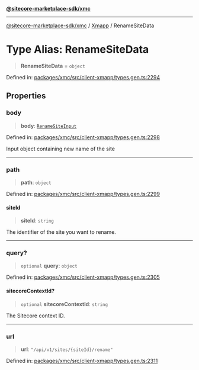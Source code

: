 [**@sitecore-marketplace-sdk/xmc**](../../../../README.md)

***

[@sitecore-marketplace-sdk/xmc](../../../../README.md) / [Xmapp](../README.md) / RenameSiteData

# Type Alias: RenameSiteData

> **RenameSiteData** = `object`

Defined in: [packages/xmc/src/client-xmapp/types.gen.ts:2294](https://github.com/Sitecore/marketplace-sdk/blob/main/packages/xmc/src/client-xmapp/types.gen.ts#L2294)

## Properties

### body

> **body**: [`RenameSiteInput`](RenameSiteInput.md)

Defined in: [packages/xmc/src/client-xmapp/types.gen.ts:2298](https://github.com/Sitecore/marketplace-sdk/blob/main/packages/xmc/src/client-xmapp/types.gen.ts#L2298)

Input object containing new name of the site

***

### path

> **path**: `object`

Defined in: [packages/xmc/src/client-xmapp/types.gen.ts:2299](https://github.com/Sitecore/marketplace-sdk/blob/main/packages/xmc/src/client-xmapp/types.gen.ts#L2299)

#### siteId

> **siteId**: `string`

The identifier of the site you want to rename.

***

### query?

> `optional` **query**: `object`

Defined in: [packages/xmc/src/client-xmapp/types.gen.ts:2305](https://github.com/Sitecore/marketplace-sdk/blob/main/packages/xmc/src/client-xmapp/types.gen.ts#L2305)

#### sitecoreContextId?

> `optional` **sitecoreContextId**: `string`

The Sitecore context ID.

***

### url

> **url**: `"/api/v1/sites/{siteId}/rename"`

Defined in: [packages/xmc/src/client-xmapp/types.gen.ts:2311](https://github.com/Sitecore/marketplace-sdk/blob/main/packages/xmc/src/client-xmapp/types.gen.ts#L2311)
